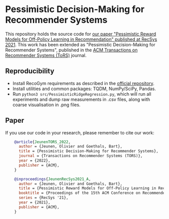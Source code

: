 # Pessimistic Decision-Making for Recommender Systems
This repository holds the source code for [our paper "Pessimistic Reward Models for Off-Policy Learning in Recommendation" published at RecSys 2021](http://adrem.uantwerpen.be/bibrem/pubs/JeunenRecSys2021_A.pdf).
This work has been extended as "Pessimistic Decision-Making for Recommender Systems", published in the [ACM Transactions on Recommender Systems (ToRS)](https://dl.acm.org/doi/10.1145/3568029) journal.


## Reproducibility
- Install RecoGym requirements as described in the [official repository](https://github.com/criteo-research/reco-gym).
- Install utilities and common packages: TQDM, NumPy/SciPy, Pandas.
- Run `python3 src/PessimisticRidgeRegression.py`, which will run all experiments and dump raw measurements in .csv files, along with coarse visualisation in .png files.


## Paper
If you use our code in your research, please remember to cite our work:

```BibTeX
    @article{JeunenTORS_2022,
      author = {Jeunen, Olivier and Goethals, Bart},
      title = {Pessimistic Decision-Making for Recommender Systems},
      journal = {Transactions on Recommender Systems (TORS)},
      year = {2022},
      publisher = {ACM},
    }

    @inproceedings{JeunenRecSys2021_A,
      author = {Jeunen, Olivier and Goethals, Bart},
      title = {Pessimistic Reward Models for Off-Policy Learning in Recommendation},
      booktitle = {Proceedings of the 15th ACM Conference on Recommender Systems},
      series = {RecSys '21},
      year = {2021},
      publisher = {ACM},
    }
```
